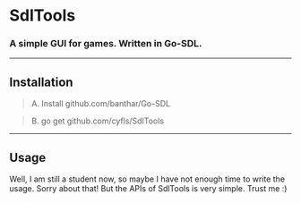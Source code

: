 # SdlTools
### A simple GUI for games. Written in Go-SDL.
---
## Installation
> A. Install github.com/banthar/Go-SDL

> B. go get github.com/cyfls/SdlTools
---
## Usage
Well, I am still a student now, so maybe I have not enough time to write the usage.
Sorry about that! But the APIs of SdlTools is very simple. Trust me :)
